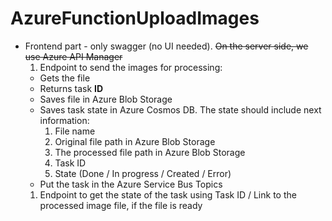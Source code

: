 # AzureFunctionUploadImages
- Frontend part - only swagger (no UI needed). ~~On the server side, we use Azure API Manager~~
    1. Endpoint to send the images for processing:
    - Gets the file
    - Returns task **ID**
    - Saves file in Azure Blob Storage
    - Saves task state in Azure Cosmos DB. The state should include next information:
        1. File name
        2. Original file path in Azure Blob Storage
        3. The processed file path in Azure Blob Storage
        4. Task ID
        5. State (Done / In progress / Created / Error)
    - Put the task in the Azure Service Bus Topics
    1. Endpoint to get the state of the task using Task ID / Link to the processed image file, if the file is ready
